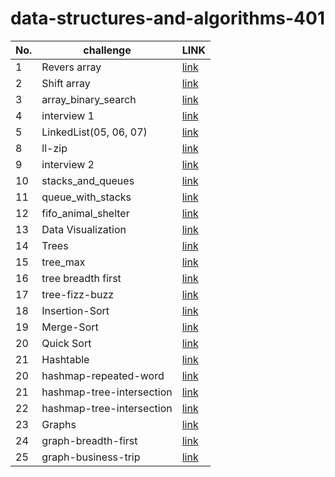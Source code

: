 # data-structures-and-algorithms-401

| No.   |    challenge    |LINK |
|  ---  |       ---       | --- |
| 1     |  Revers array   |  [link](https://github.com/baselatalla/data-structures-and-algorithms-401/blob/main/array_reverse/README.md)        |
| 2     |   Shift array   |  [link](https://github.com/baselatalla/data-structures-and-algorithms-401/blob/main/array_shift/array_shift.md)      |
| 3     |   array_binary_search  |   [link](https://github.com/baselatalla/data-structures-and-algorithms-401/blob/main/array_binary_search/array_binary_search.md)   |
| 4     |  interview  1   |   [link](https://docs.google.com/spreadsheets/d/1m1fUckd_rjXtIc-50U2ozWW3ov9zcRr19XEaVD6dhPo/edit#gid=1807550832)   |
| 5     |  LinkedList(05, 06, 07)  |   [link](https://github.com/baselatalla/data-structures-and-algorithms-401/tree/main/Data_Structures/linked_list#readme)   |
| 8     |  ll-zip       |  [link](https://github.com/baselatalla/data-structures-and-algorithms-401/blob/ll-zip/challenges/ll_zip/README.md)   |
| 9     |   interview  2   |  [link](https://docs.google.com/spreadsheets/d/16dNTqJcvFSdjP1Sz0ZIHkIfkiiMx5Qp7prnRd87vr_Q/edit?usp=sharing)  |   
| 10    |  stacks_and_queues  |  [link](https://github.com/baselatalla/data-structures-and-algorithms-401/tree/main/Data_Structures/stacks_and_queues#readme)   |
| 11    |  queue_with_stacks   |   [link](https://github.com/baselatalla/data-structures-and-algorithms-401/blob/main/challenges/queue_with_stacks/README.md)  |
| 12    |  fifo_animal_shelter  |   [link](https://github.com/baselatalla/data-structures-and-algorithms-401/blob/main/challenges/fifo_animal_shelter/README.md)  |  
| 13    |  Data Visualization   |    [link](https://github.com/baselatalla/data-structures-and-algorithms-401/blob/main/challenges/multi_bracket_validation/README.md) |
| 14    |  Trees  |  [link](https://github.com/baselatalla/data-structures-and-algorithms-401/tree/main/Data_Structures/trees#readme)   |
| 15    |  tree_max  |  [link](https://github.com/baselatalla/data-structures-and-algorithms-401/tree/main/Data_Structures/trees#readme)   |  
| 16    |  tree breadth first   |  [link](https://github.com/baselatalla/data-structures-and-algorithms-401/tree/main/Data_Structures/trees#readme)   |  
| 17    |  tree-fizz-buzz  |  [link](https://github.com/baselatalla/data-structures-and-algorithms-401/tree/main/Data_Structures/trees#readme)   |  
| 18    |  Insertion-Sort  |  [link](https://github.com/baselatalla/data-structures-and-algorithms-401/tree/main/Insertion-Sort#readme)   |  
| 19    |  Merge-Sort  |  [link](https://github.com/baselatalla/data-structures-and-algorithms-401/tree/main/merge-sort#readme)   |  
| 20    |  Quick Sort  |  [link](https://github.com/baselatalla/data-structures-and-algorithms-401/tree/main/quick_sort#readme)   |  
| 21    |  Hashtable  |  [link](https://github.com/baselatalla/data-structures-and-algorithms-401/tree/main/hashtable#readme)   |  
| 20    |  hashmap-repeated-word  |  [link](https://github.com/baselatalla/data-structures-and-algorithms-401/tree/main/hashmap_repeated_word#readme)   |  
| 21   |  hashmap-tree-intersection  |  [link](https://github.com/baselatalla/data-structures-and-algorithms-401/tree/main/hashmap-tree-intersection#readme)   |  
| 22  |  hashmap-tree-intersection  |  [link](https://github.com/baselatalla/data-structures-and-algorithms-401/tree/main/hashmap-left-join#readme)   |
| 23  |  Graphs  |  [link](https://github.com/baselatalla/data-structures-and-algorithms-401/tree/main/graph#readme)   |
| 24 |  graph-breadth-first |  [link](https://github.com/baselatalla/data-structures-and-algorithms-401/tree/main/graph#readme)   |
| 25 |  graph-business-trip |  [link](https://github.com/baselatalla/data-structures-and-algorithms-401/tree/main/graph-business-trip#readme)   |
